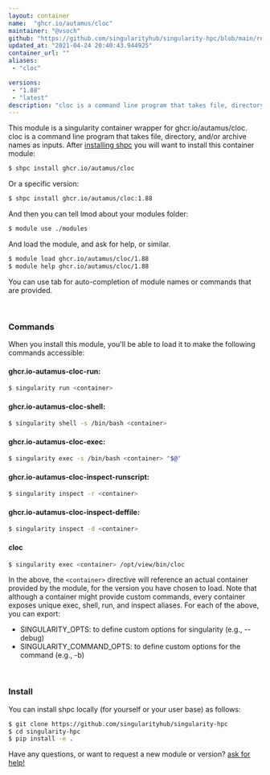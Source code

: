 ```yaml
---
layout: container
name:  "ghcr.io/autamus/cloc"
maintainer: "@vsoch"
github: "https://github.com/singularityhub/singularity-hpc/blob/main/registry/ghcr.io/autamus/cloc/container.yaml"
updated_at: "2021-04-24 20:40:43.944925"
container_url: ""
aliases:
 - "cloc"

versions:
 - "1.88"
 - "latest"
description: "cloc is a command line program that takes file, directory, and/or archive names as inputs."
---
```


This module is a singularity container wrapper for ghcr.io/autamus/cloc.
cloc is a command line program that takes file, directory, and/or archive names as inputs.
After [installing shpc](#install) you will want to install this container module:

```bash
$ shpc install ghcr.io/autamus/cloc
```

Or a specific version:

```bash
$ shpc install ghcr.io/autamus/cloc:1.88
```

And then you can tell lmod about your modules folder:

```bash
$ module use ./modules
```

And load the module, and ask for help, or similar.

```bash
$ module load ghcr.io/autamus/cloc/1.88
$ module help ghcr.io/autamus/cloc/1.88
```

You can use tab for auto-completion of module names or commands that are provided.

<br>

### Commands

When you install this module, you'll be able to load it to make the following commands accessible:

#### ghcr.io-autamus-cloc-run:

```bash
$ singularity run <container>
```

#### ghcr.io-autamus-cloc-shell:

```bash
$ singularity shell -s /bin/bash <container>
```

#### ghcr.io-autamus-cloc-exec:

```bash
$ singularity exec -s /bin/bash <container> "$@"
```

#### ghcr.io-autamus-cloc-inspect-runscript:

```bash
$ singularity inspect -r <container>
```

#### ghcr.io-autamus-cloc-inspect-deffile:

```bash
$ singularity inspect -d <container>
```


#### cloc
       
```bash
$ singularity exec <container> /opt/view/bin/cloc
```



In the above, the `<container>` directive will reference an actual container provided
by the module, for the version you have chosen to load. Note that although a container
might provide custom commands, every container exposes unique exec, shell, run, and
inspect aliases. For each of the above, you can export:

 - SINGULARITY_OPTS: to define custom options for singularity (e.g., --debug)
 - SINGULARITY_COMMAND_OPTS: to define custom options for the command (e.g., -b)

<br>
  
### Install

You can install shpc locally (for yourself or your user base) as follows:

```bash
$ git clone https://github.com/singularityhub/singularity-hpc
$ cd singularity-hpc
$ pip install -e .
```

Have any questions, or want to request a new module or version? [ask for help!](https://github.com/singularityhub/singularity-hpc/issues)